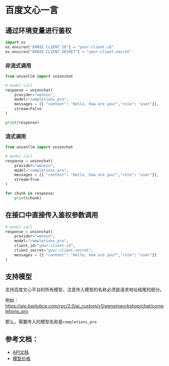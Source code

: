 # 百度文心一言

## 通过环境变量进行鉴权

```python
import os 
os.environ["ERNIE_CLIENT_ID"] = "your-client-id"
os.environ["ERNIE_CLIENT_SECRET"] = "your-client-secret"
```

### 非流式调用

```python
from unionllm import unionchat

# model call
response = unionchat(
    provider="wenxin",
    model="completions_pro", 
    messages = [{ "content": "Hello, how are you?","role": "user"}],
    stream=False
)

print(response)
```

### 流式调用

```python
from unionllm import unionchat

# model call
response = unionchat(
    provider="wenxin",
    model="completions_pro", 
    messages = [{ "content": "Hello, how are you?","role": "user"}],
    stream=True
)

for chunk in response:
    print(chunk)
```

## 在接口中直接传入鉴权参数调用

```python
# model call
response = unionchat(
    provider="wenxin",
    model="completions_pro", 
    client_id="your-client-id",
    client_secret="your-client-secret",
    messages = [{ "content": "Hello, how are you?","role": "user"}]
)
```

## 支持模型
支持百度文心平台的所有模型，注意传入模型的名称必须是请求地址结尾的部分。

例如：
https://aip.baidubce.com/rpc/2.0/ai_custom/v1/wenxinworkshop/chat/completions_pro

那么，需要传入的模型名称是`completions_pro`

## 参考文档：
- [API文档](https://cloud.baidu.com/doc/WENXINWORKSHOP/s/clntwmv7t)
- [模型价格](https://platform.baichuan-ai.com/price)
```